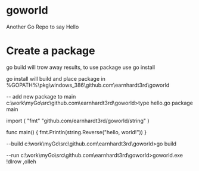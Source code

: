 # goworld
Another Go Repo to say Hello

# Create a package
go build will trow away results, to use package use go install

go install will build and place package in %GOPATH%\pkg\windows_386\github.com\earnhardt3rd\goworld


-- add new package to main
c:\work\myGo\src\github.com\earnhardt3rd\goworld>type hello.go
package main

import (
   "fmt"
   "github.com/earnhardt3rd/goworld/string"
)

func main() {
   fmt.Println(string.Reverse("hello, world!"))
}

--build
c:\work\myGo\src\github.com\earnhardt3rd\goworld>go build

--run
c:\work\myGo\src\github.com\earnhardt3rd\goworld>goworld.exe
!dlrow ,olleh